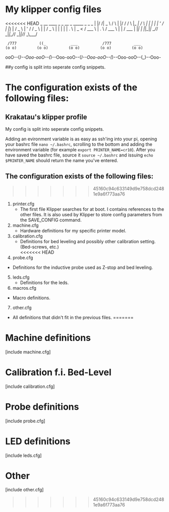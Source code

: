# My klipper config files
<<<<<<< HEAD
    _  __ ____      _     _  __    _   _____   _    _   _
   | |/ /|  _ \    / \   | |/ /   / \ |_   _| / \  | | | |
   | ' / | |_) |  / _ \  | ' /   / _ \  | |  / _ \ | | | |
   | . \ |  _ <  / ___ \ | . \  / ___ \ | | / ___ \| |_| |
   |_|\_\|_| \_\/_/   \_\|_|\_\/_/   \_\|_|/_/   \_\\___/

     /777          ((_           ___           /777          ___
    (o o)         (o o)         (o o)         (o o)         (o o)
ooO--(_)--Ooo-ooO--(_)--Ooo-ooO--(_)--Ooo-ooO--(_)--Ooo-ooO--(_)--Ooo-


##y config is split into seperate config snippets.

The configuration exists of the following files:
=======
## Krakatau's klipper profile
My config is split into seperate config snippets.


Adding an evironment variable is as easy as ssh'ing into your pi, opening your bashrc file `nano ~/.bashrc`, scrolling to the bottom and adding the environment variable (for example `export PRINTER_NAME=cr10`). After you have saved the bashrc file, source it `source ~/.bashrc` and issuing `echo $PRINTER_NAME` should return the name you've entered.

## The configuration exists of the following files:
>>>>>>> 45160c94c633149d9e758dcd2481e9a6f773aa76

1. printer.cfg
   - The first file Klipper searches for at boot. I contains references to the other files.
   It is also used by Klipper to store config parameters from the SAVE_CONFIG command.
2. machine.cfg
   - Hardware definitions for my specific printer model.
3. calibration.cfg
   - Definitions for bed leveling and possibly other calibration setting. (Bed-screws, etc.)   
<<<<<<< HEAD
4. probe.cfg
  - Definitions for the inductive probe used as Z-stop and bed leveling.
5. leds.cfg
   - Definitions for the leds.   
6. macros.cfg
  - Macro definitions.   
7. other.cfg
  - All definitions that didn't fit in the previous files.
=======
   
# Machine definitions
[include machine.cfg]

# Calibration f.i. Bed-Level
[include calibration.cfg]

# Probe definitions
[include probe.cfg]

# LED definitions
[include leds.cfg]

# Other
[include other.cfg]
>>>>>>> 45160c94c633149d9e758dcd2481e9a6f773aa76
